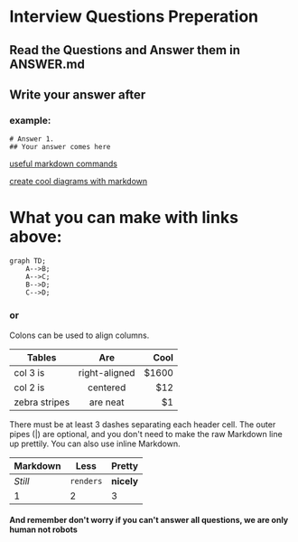 # Interview Questions Preperation

## Read the Questions and Answer them in ANSWER.md
## Write your answer after ## 
### example:
```
# Answer 1.
## Your answer comes here
```

[useful markdown commands](https://github.com/adam-p/markdown-here/wiki/Markdown-Cheatsheet)

[create cool diagrams with markdown](https://support.typora.io/Draw-Diagrams-With-Markdown/)



# What you can make with links above:
```flow
graph TD;
    A-->B;
    A-->C;
    B-->D;
    C-->D;
```

### or

Colons can be used to align columns.

| Tables        | Are           | Cool  |
| ------------- |:-------------:| -----:|
| col 3 is      | right-aligned | $1600 |
| col 2 is      | centered      |   $12 |
| zebra stripes | are neat      |    $1 |

There must be at least 3 dashes separating each header cell.
The outer pipes (|) are optional, and you don't need to make the 
raw Markdown line up prettily. You can also use inline Markdown.

Markdown | Less | Pretty
--- | --- | ---
*Still* | `renders` | **nicely**
1 | 2 | 3


#### And remember don't worry if you can't answer all questions, we are only human not robots


